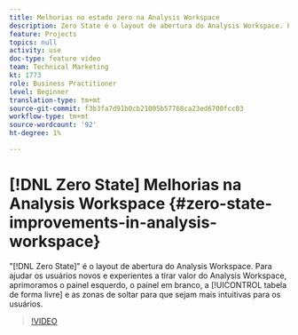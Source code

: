 ```yaml
---
title: Melhorias no estado zero na Analysis Workspace
description: Zero State é o layout de abertura do Analysis Workspace. Para ajudar usuários novos e experientes a tirar proveito do Analysis Workspace, aprimoramos o painel esquerdo, o painel em branco, a tabela de forma livre e as zonas de soltar para que sejam mais intuitivos para os usuários.
feature: Projects
topics: null
activity: use
doc-type: feature video
team: Technical Marketing
kt: 1773
role: Business Practitioner
level: Beginner
translation-type: tm+mt
source-git-commit: f3b3fa7d91b0cb21005b57768ca23ed6700fcc03
workflow-type: tm+mt
source-wordcount: '92'
ht-degree: 1%

---
```



# [!DNL Zero State] Melhorias na Analysis Workspace  {#zero-state-improvements-in-analysis-workspace}

&quot;[!DNL Zero State]&quot; é o layout de abertura do Analysis Workspace. Para ajudar os usuários novos e experientes a tirar valor do Analysis Workspace, aprimoramos o painel esquerdo, o painel em branco, a [!UICONTROL tabela de forma livre] e as zonas de soltar para que sejam mais intuitivas para os usuários.

>[!VIDEO](https://video.tv.adobe.com/v/23560/?quality=12)
